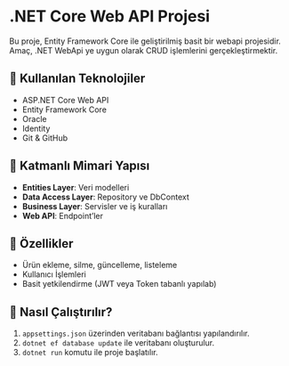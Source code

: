# .NET Core Web API Projesi

Bu proje, Entity Framework Core ile geliştirilmiş basit bir webapi projesidir. Amaç, .NET WebApi ye uygun olarak CRUD işlemlerini gerçekleştirmektir.

## 🔧 Kullanılan Teknolojiler
- ASP.NET Core Web API
- Entity Framework Core
- Oracle
- Identity
- Git & GitHub

## 📁 Katmanlı Mimari Yapısı
- **Entities Layer**: Veri modelleri
- **Data Access Layer**: Repository ve DbContext
- **Business Layer**: Servisler ve iş kuralları
- **Web API**: Endpoint’ler

## 🧪 Özellikler
- Ürün ekleme, silme, güncelleme, listeleme
- Kullanıcı İşlemleri
- Basit yetkilendirme (JWT veya Token tabanlı yapılab)

## 🚀 Nasıl Çalıştırılır?
1. `appsettings.json` üzerinden veritabanı bağlantısı yapılandırılır.
2. `dotnet ef database update` ile veritabanı oluşturulur.
3. `dotnet run` komutu ile proje başlatılır.
